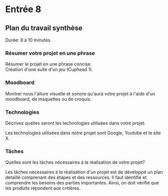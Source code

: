 # Entrée 8
## Plan du travail synthèse
Durée: 8 à 10 minutes

### Résumer votre projet en une phrase
Résumer le projet en une phrase concise.   
Création d'une suite d'un jeu (Cuphead 1). 
### Moodboard
Montrer nous l'allure visuelle et sonore qu'aura votre projet à l'aide d'un moodboard, de maquettes ou de croquis. 

### Technologies
Décrivez quelles seront les technologies utilisées dans votre projet. 

Les technologies utilisées dans notre projet sont Google, Youtube et le site X.
### Tâches
Quelles sont les tâches nécessaires à la réalisation de votre projet? 

Les tâches nécessaires à la réalisation d'un projet est de développé un plan detaillé comprenant des étapes et des ressources. Il faut identifié et comprendre les besoins des parties importantes. Ainsi, on doit vérifié que les produits répondent aux critières. 

